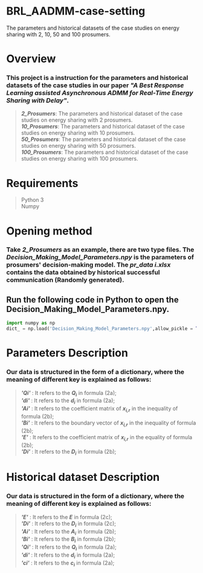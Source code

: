 # BRL_AADMM-case-setting
 The parameters and historical datasets of the case studies on energy sharing with 2, 10, 50 and 100 prosumers.

# Overview  
### This project is a instruction for the parameters and historical datasets of the case studies in our paper  _**"A Best Response Learning assisted Asynchronous ADMM for Real-Time Energy Sharing with Delay"**_.  
> _**2_Prosumers**_: The parameters and historical dataset of the case studies on energy sharing with 2 prosumers.  
> _**10_Prosumers**_: The parameters and historical dataset of the case studies on energy sharing with 10 prosumers.  
> _**50_Prosumers**_: The parameters and historical dataset of the case studies on energy sharing with 50 prosumers.  
> _**100_Prosumers**_: The parameters and historical dataset of the case studies on energy sharing with 100 prosumers.
# Requirements
>Python 3  
>Numpy  
# Opening method
### Take _**2_Prosumers**_ as an example, there are two type files. The _**Decision_Making_Model_Parameters.npy**_ is the parameters of prosumers' decision-making model. The _**pr_data i.xlsx**_ contains the data obtained by historical successful communication (Randomly generated).

## Run the following code in Python to open the __**Decision_Making_Model_Parameters.npy**__.
```Python
import numpy as np
dict_ = np.load('Decision_Making_Model_Parameters.npy',allow_pickle = True).item()
```
# Parameters Description
### Our data is structured in the form of a dictionary, where the meaning of different key is explained as follows:  

>_**'Qi'**_ : It refers to the _**Q<sub>i</sub>**_ in formula (2a);  
>_**'di'**_ : It refers to the _**d<sub>i</sub>**_ in formula (2a);   
>_**'Ai'**_ : It refers to the coefficient matrix of _**x<sub>i,r</sub>**_ in the inequality of formula (2b);  
>_**'Bi'**_ : It refers to the boundary vector of _**x<sub>i,r</sub>**_ in the inequality of formula (2b);  
>_**'E'**_ : It refers to the coefficient matrix of _**x<sub>i,r</sub>**_ in the equality of formula (2b);  
>_**'Di'**_ : It refers to the _**D<sub>i</sub>**_ in formula (2b);  

# Historical dataset Description
### Our data is structured in the form of a dictionary, where the meaning of different key is explained as follows:  

>_**'E'**_ : It refers to the _**E**_ in formula (2c);  
>_**'Di'**_ : It refers to the _**D<sub>i</sub>**_ in formula (2c);  
>_**'Ai'**_ : It refers to the _**A<sub>i</sub>**_ in formula (2b);  
>_**'Bi'**_ : It refers to the _**B<sub>i</sub>**_ in formula (2b);  
>_**'Qi'**_ : It refers to the _**Q<sub>i</sub>**_ in formula (2a);  
>_**'di'**_ : It refers to the _**d<sub>i</sub>**_ in formula (2a);   
>_**'ci'**_ : It refers to the _**c<sub>i</sub>**_ in formula (2a);
